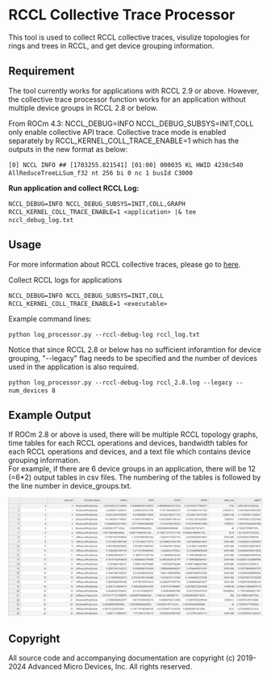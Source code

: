 # RCCL Collective Trace Processor

This tool is used to collect RCCL collective traces, visulize topologies for rings and trees in RCCL, and get device grouping information. 

## Requirement 
The tool currently works for applications with RCCL 2.9 or above. However, the collective trace processor function works for an application without multiple device groups in RCCL 2.8 or below.

From ROCm 4.3:
NCCL_DEBUG=INFO NCCL_DEBUG_SUBSYS=INIT,COLL only enable collective API trace. Collective trace mode is enabled separately by RCCL_KERNEL_COLL_TRACE_ENABLE=1 which has the outputs in the new format as below:
```
[0] NCCL INFO ## [1703255.821541] [01:00] 000035 KL HWID 4230c540 AllReduceTreeLLSum_f32 nt 256 bi 0 nc 1 busId C3000
```
**Run application and collect RCCL Log:**

```
NCCL_DEBUG=INFO NCCL_DEBUG_SUBSYS=INIT,COLL,GRAPH RCCL_KERNEL_COLL_TRACE_ENABLE=1 <application> |& tee nccl_debug_log.txt
```

## Usage
For more information about RCCL collective traces, please go to [here](https://confluence.amd.com/display/MLSE/RCCL+Collective+Trace).

Collect RCCL logs for applications
```shell
NCCL_DEBUG=INFO NCCL_DEBUG_SUBSYS=INIT,COLL RCCL_KERNEL_COLL_TRACE_ENABLE=1 <executable>
```
Example command lines:
```shell
python log_processor.py --rccl-debug-log rccl_log.txt
```
Notice that since RCCL 2.8 or below has no sufficient inforamtion for device grouping, "--legacy" flag needs to be specified and the number of devices used in the application is also required.
```shell
python log_processor.py --rccl-debug-log rccl_2.8.log --legacy --num_devices 8
```

## Example Output
If ROCm 2.8 or above is used, there will be multiple RCCL topology graphs, time tables for each RCCL operations and devices, bandwidth tables for each RCCL operations and devices, and a text file which contains device grouping information. </br>
For example, if there are 6 device groups in an application, there will be 12 (=6*2) output tables in csv files. The numbering of the tables is followed by the line number in device_groups.txt.

![image info](bw_0.png) 


## Copyright
All source code and accompanying documentation are copyright (c) 2019-2024 Advanced Micro Devices, Inc. All rights reserved.
